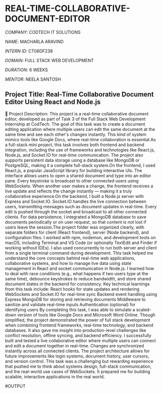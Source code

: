 # REAL-TIME-COLLABORATIVE-DOCUMENT-EDITOR

*COMPANY*: CODTECH IT SOLUTIONS

*NAME*: MACHARLA ARAVIND

*INTERN ID*: CT06DF238

*DOMAIN*: FULL STACK WEB DEVELOPMENT

*DURATION*: 6 WEEKS

*MENTOR*: NEELA SANTOSH

## Project Title: Real-Time Collaborative Document Editor Using React and Node.js
📘 Project Description:
This project is a real-time collaborative document editor, developed as part of Task 3 of the Full Stack Web Development Internship at CodTech. The goal of this task was to create a document editing application where multiple users can edit the same document at the same time and see each other's changes instantly. This kind of system mimics tools like Google Docs, where real-time collaboration is essential.As a full-stack mini project, this task involves both frontend and backend integration, including the use of frameworks and technologies like React.js, Node.js, and Socket.IO for real-time communication. The project also supports persistent data storage using a database like MongoDB or PostgreSQL, making it a complete full-stack system.On the frontend, I used React.js, a popular JavaScript library for building interactive UIs. The interface allows users to open a shared document and type into an editor pane. Every keystroke is broadcast to other connected users using WebSockets. When another user makes a change, the frontend receives a live update and reflects the change instantly — making it a truly collaborative experience.On the backend, I built a Node.js server with Express and Socket.IO. Socket.IO handles the live connection between users, transmitting messages such as document updates in real-time. Every edit is pushed through the socket and broadcast to all other connected clients. For data persistence, I integrated a MongoDB database to save documents periodically or on user request, so that content is not lost if users leave the session.The project folder was organized clearly, with separate folders for client (React frontend), server (Node backend), and configuration files. I worked with npm, nodemon, and development tools on macOS, including Terminal and VS Code (or optionally TextEdit and Finder if working without IDEs). I also used concurrently to run both server and client from a single terminal command during development.
This task helped me understand the core concepts behind real-time web applications, collaborative systems, and how to manage live data using state management in React and socket communication in Node.js. I learned how to deal with race conditions (e.g., what happens if two users type at the same time), debounce keystrokes to reduce bandwidth, and store shared document states in the backend for consistency.
Key technical learnings from this task include:
React hooks for state updates and rendering
WebSockets and Socket.IO for real-time sync
Backend event handling using Express
MongoDB for storing and retrieving documents
Middleware to sanitize and validate real-time inputs
Authentication (optional) for identifying users
By completing this task, I was able to simulate a scaled-down version of tools like Google Docs and Microsoft Word Online. Though simplified, the project demonstrated the power of full stack development when combining frontend frameworks, real-time technology, and backend databases. It also gave me insight into production-level challenges like conflict resolution, offline syncing, and backend efficiency.
I successfully built and tested a live collaborative editor where multiple users can connect and edit a document together in real-time. Changes are synchronized instantly across all connected clients. The project architecture allows for future improvements like login systems, document history, user cursors, and version control.
This task was a challenging but rewarding experience that pushed me to think about systems design, full-stack communication, and the real-world use cases of WebSockets. It prepared me for building scalable, interactive applications in the real world.

#OUTPUT

